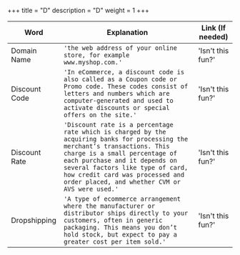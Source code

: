 +++
title = "D"
description = "D"
weight = 1
+++

|     Word       |        Explanation            |Link (If needed)             |
|----------------|-------------------------------|-----------------------------|
|Domain Name      |`'the web address of your online store, for example www.myshop.com.'`            |'Isn't this fun?'            |
|Discount Code     |`'In eCommerce, a discount code is also called as a Coupon code or Promo code. These codes consist of letters and numbers which are computer-generated and used to activate discounts or special offers on the site.'`            |'Isn't this fun?'            |
|Discount Rate    |`'Discount rate is a percentage rate which is charged by the acquiring banks for processing the merchant’s transactions. This charge is a small percentage of each purchase and it depends on several factors like type of card, how credit card was processed and order placed, and whether CVM or AVS were used.'`            |'Isn't this fun?'            |
|Dropshipping        |`'A type of ecommerce arrangement where the manufacturer or distributor ships directly to your customers, often in generic packaging. This means you don’t hold stock, but expect to pay a greater cost per item sold.'`            |'Isn't this fun?'            |
